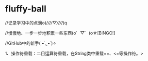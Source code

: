 # fluffy-ball

//记录学习中的点滴o(*////▽////*)q

//慢慢地、一步一步地积累一些东西(o゜▽゜)o☆[BINGO!]

//GitHub中的新手( •̀ .̫ •́ )✧

1、操作符重载：二目运算符重载，在String类中重载==、<=等操作符。>
